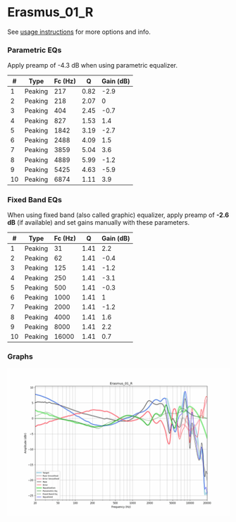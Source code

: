 # Erasmus_01_R
See [usage instructions](https://github.com/jaakkopasanen/AutoEq#usage) for more options and info.

### Parametric EQs
Apply preamp of -4.3 dB when using parametric equalizer.

|   # | Type    |   Fc (Hz) |    Q |   Gain (dB) |
|-----|---------|-----------|------|-------------|
|   1 | Peaking |       217 | 0.82 |        -2.9 |
|   2 | Peaking |       218 | 2.07 |         0   |
|   3 | Peaking |       404 | 2.45 |        -0.7 |
|   4 | Peaking |       827 | 1.53 |         1.4 |
|   5 | Peaking |      1842 | 3.19 |        -2.7 |
|   6 | Peaking |      2488 | 4.09 |         1.5 |
|   7 | Peaking |      3859 | 5.04 |         3.6 |
|   8 | Peaking |      4889 | 5.99 |        -1.2 |
|   9 | Peaking |      5425 | 4.63 |        -5.9 |
|  10 | Peaking |      6874 | 1.11 |         3.9 |

### Fixed Band EQs
When using fixed band (also called graphic) equalizer, apply preamp of **-2.6 dB** (if available) and set gains manually with these parameters.

|   # | Type    |   Fc (Hz) |    Q |   Gain (dB) |
|-----|---------|-----------|------|-------------|
|   1 | Peaking |        31 | 1.41 |         2.2 |
|   2 | Peaking |        62 | 1.41 |        -0.4 |
|   3 | Peaking |       125 | 1.41 |        -1.2 |
|   4 | Peaking |       250 | 1.41 |        -3.1 |
|   5 | Peaking |       500 | 1.41 |        -0.3 |
|   6 | Peaking |      1000 | 1.41 |         1   |
|   7 | Peaking |      2000 | 1.41 |        -1.2 |
|   8 | Peaking |      4000 | 1.41 |         1.6 |
|   9 | Peaking |      8000 | 1.41 |         2.2 |
|  10 | Peaking |     16000 | 1.41 |         0.7 |

### Graphs
![](./Erasmus_01_R.png)
